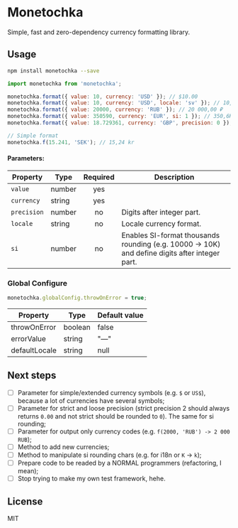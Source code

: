 # Monetochka

Simple, fast and zero-dependency currency formatting library.

## Usage

```bash
npm install monetochka --save
```

```javascript
import monetochka from 'monetochka';

monetochka.format({ value: 10, currency: 'USD' }); // $10.00
monetochka.format({ value: 10, currency: 'USD', locale: 'sv' }); // 10,00 $
monetochka.format({ value: 20000, currency: 'RUB' }); // 20 000,00 ₽
monetochka.format({ value: 350590, currency: 'EUR', si: 1 }); // 350,6K € 
monetochka.format({ value: 18.729361, currency: 'GBP', precision: 0 }); // £19

// Simple format
monetochka.f(15.241, 'SEK'); // 15,24 kr
```

#### Parameters:

| Property    | Type   | Required | Description |
| ----------- | ------ | :------: | ----------- |
| `value`     | number | yes      |
| `currency`  | string | yes      |
| `precision` | number | no       | Digits after integer part.
| `locale`    | string | no       | Locale currency format.
| `si`        | number | no       | Enables SI-format thousands rounding (e.g. 10000 -> 10K) and define digits after integer part.

### Global Configure

```javascript
monetochka.globalConfig.throwOnError = true;
```

| Property      | Type    | Default value |
| ------------- | ------- | ------------- |
| throwOnError  | boolean | false         |
| errorValue    | string  | "—"           |
| defaultLocale | string  | null          |

## Next steps

- [ ] Parameter for simple/extended currency symbols (e.g. `$` or `US$`), because a lot of currencies have several symbols;
- [ ] Parameter for strict and loose precision (strict precision 2 should always returns `0.00` and not strict should be rounded to `0`). The same for si rounding;
- [ ] Parameter for output only currency codes (e.g. `f(2000, 'RUB') -> 2 000 RUB`);
- [ ] Method to add new currencies;
- [ ] Method to manipulate si rounding chars (e.g. for i18n or `K` -> `k`);
- [ ] Prepare code to be readed by a NORMAL programmers (refactoring, I mean);
- [ ] Stop trying to make my own test framework, hehe.

## License

MIT
